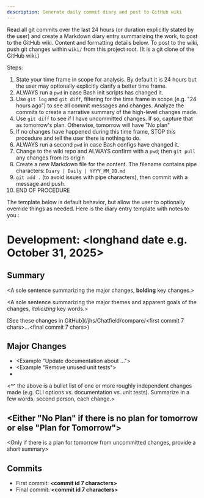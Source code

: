 ```yaml
---
description: Generate daily commit diary and post to GitHub wiki
---
```


Read all git commits over the last 24 hours (or duration explicitly stated by the user) and create a Markdown diary entry summarizing the work, to post to the GitHub wiki. Content and formatting details below. To post to the wiki, push git changes within `wiki/` from this project root. (It is a git clone of the GitHub wiki.)

Steps:

1. State your time frame in scope for analysis. By default it is 24 hours but the user may optionally explicitly clarify a better time frame.
2. ALWAYS run a `pwd` in case Bash init scripts has changed it.
3. Use `git log` and `git diff`, filtering for the time frame in scope (e.g. "24 hours ago") to see all commit messages and changes. Analyze the commits to create a narrative summary of the high-level changes made.
4. Use `git diff` to see if I have uncommitted changes. If so, capture that as tomorrow's plan. Otherwise, tomorrow will have "No plan"
5. If no changes have happened during this time frame, STOP this procedure and tell the user there is nothing to do.
6. ALWAYS run a second `pwd` in case Bash configs have changed it.
7. Change to the wiki repo and ALWAYS confirm with a `pwd`; then `git pull` any changes from its origin
8. Create a new Markdown file for the content. The filename contains pipe characters: `Diary | Daily | YYYY_MM_DD.md`
9. `git add .` (to avoid issues with pipe characters), then commit with a message and push.
10. END OF PROCEDURE

The template below is default behavior, but allow the user to optionally override things as needed. Here is the diary entry template with notes to you <in angle brackets>:

# Development: <longhand date e.g. October 31, 2025>

## Summary

<A sole sentence summarizing the major changes, **bolding** key changes.>

<A sole sentence summarizing the major themes and apparent goals of the changes, *italicizing* key words.>

[See these changes in GitHub](/jhs/Chatfield/compare/<first commit 7 chars>...<final commit 7 chars>)

## Major Changes

* <Example "Update documentation about ...">
* <Example "Remove unused unit tests">
* <Etc>
<^^ the above is a bullet list of one or more roughly independent changes made (e.g. CLI options vs. documentation vs. unit tests). Summarize in a few words, second person, each change.>

## <Either "No Plan" if there is no plan for tomorrow or else "Plan for Tomorrow">

<Only if there is a plan for tomorrow from uncommitted changes, provide a short summary>

## Commits

* First commit: **<commit id 7 characters>**
* Final commit: **<commit id 7 characters>**
